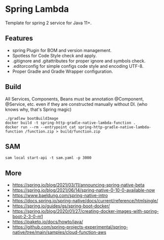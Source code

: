 # Spring Lambda

Template for spring 2 service for Java 11+.

## Features
- spring Plugin for BOM and version management.
- Spotless for Code Style check and apply.
- .gitignore and .gitattributes for proper ignore and symbols check.
- .editorconfig for simple configs code style and encoding UTF-8.
- Proper Gradle and Gradle Wrapper configuration.

## Build

All Services, Components, Beans must be annotation @Component, @Service, etc. even if they are constructed manually without DI. (who knows why, that's Spring magic)

```shell
./gradlew bootBuildImage
docker build -t spring-http-gradle-native-lambda-function .
docker run --rm --entrypoint cat spring-http-gradle-native-lambda-function /function.zip > build/function.zip
```

## SAM

```shell
sam local start-api -t sam.yaml -p 3000
```

## More
- https://spring.io/blog/2021/03/11/announcing-spring-native-beta
- https://spring.io/blog/2021/06/14/spring-native-0-10-0-available-now
- https://www.baeldung.com/spring-native-intro
- https://docs.spring.io/spring-native/docs/current/reference/htmlsingle/
- https://spring.io/guides/gs/spring-boot-docker/
- https://spring.io/blog/2020/01/27/creating-docker-images-with-spring-boot-2-3-0-m1
- https://paketo.io/docs/howto/java/
- https://github.com/spring-projects-experimental/spring-native/tree/main/samples/cloud-function-aws